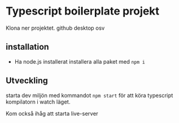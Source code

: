 #  Typescript boilerplate projekt

Klona ner projektet. github desktop osv

## installation 

- Ha node.js installerat
installera alla paket med `npm i`

## Utveckling

starta dev miljön med kommandot `npm start` för att köra typescript kompilatorn i watch läget.

Kom också ihåg att starta live-server